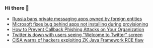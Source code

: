 ### Hi there 👋

<!--START_SECTION:feed-->
* [Russia bans private messaging apps owned by foreign entities](https://www.bleepingcomputer.com/news/security/russia-bans-private-messaging-apps-owned-by-foreign-entities/)
* [Microsoft fixes bug behind apps not installing during provisioning](https://www.bleepingcomputer.com/news/microsoft/microsoft-fixes-bug-behind-apps-not-installing-during-provisioning/)
* [How to Prevent Callback Phishing Attacks on Your Organization](https://www.bleepingcomputer.com/news/security/how-to-prevent-callback-phishing-attacks-on-your-organization/)
* [Twitter is down with users seeing "Welcome to Twitter" screen](https://www.bleepingcomputer.com/news/technology/twitter-is-down-with-users-seeing-welcome-to-twitter-screen/)
* [CISA warns of hackers exploiting ZK Java Framework RCE flaw](https://www.bleepingcomputer.com/news/security/cisa-warns-of-hackers-exploiting-zk-java-framework-rce-flaw/)
<!--END_SECTION:feed-->

<!--
**frankenk/frankenk** is a ✨ _special_ ✨ repository because its `README.md` (this file) appears on your GitHub profile.

Here are some ideas to get you started:

- 🔭 I’m currently working on ...
- 🌱 I’m currently learning ...
- 👯 I’m looking to collaborate on ...
- 🤔 I’m looking for help with ...
- 💬 Ask me about ...
- 📫 How to reach me: ...
- 😄 Pronouns: ...
- ⚡ Fun fact: ...
-->



